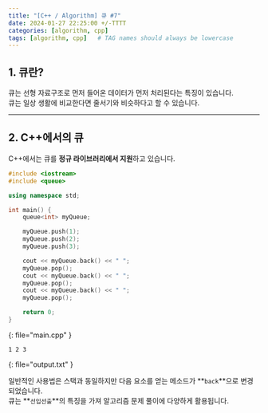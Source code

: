 ```yaml
---
title: "[C++ / Algorithm] 큐 #7"
date: 2024-01-27 22:25:00 +/-TTTT
categories: [algorithm, cpp]
tags: [algorithm, cpp]   # TAG names should always be lowercase
---
```


## 1. 큐란?

큐는 선형 자료구조로 먼저 들어온 데이터가 먼저 처리된다는 특징이 있습니다.<br>
큐는 일상 생활에 비교한다면 줄서기와 비슷하다고 할 수 있습니다.

----

## 2. C++에서의 큐

C++에서는 큐를 **정규 라이브러리에서 지원**하고 있습니다.

```cpp
#include <iostream>
#include <queue>

using namespace std;

int main() {
    queue<int> myQueue;

    myQueue.push(1);
    myQueue.push(2);
    myQueue.push(3);

    cout << myQueue.back() << " ";
    myQueue.pop();
    cout << myQueue.back() << " ";
    myQueue.pop();
    cout << myQueue.back() << " ";
    myQueue.pop();

    return 0;
}
```
{: file="main.cpp" }
```
1 2 3 
```
{: file="output.txt" }

일반적인 사용법은 스택과 동일하지만 다음 요소를 얻는 메소드가 **`back`**으로 변경되었습니다. <br>
큐는 **`선입선출`**의 특징을 가져 알고리즘 문제 풀이에 다양하게 활용됩니다.
